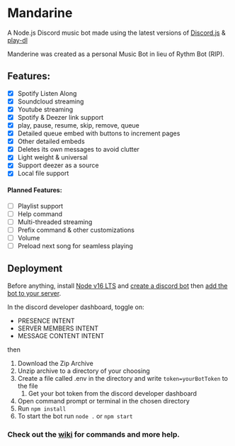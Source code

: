 # Mandarine
A Node.js Discord music bot made using the latest versions of [Discord.js](https://github.com/discordjs/discord.js/) & [play-dl](https://github.com/play-dl/play-dl)

Manderine was created as a personal Music Bot in lieu of Rythm Bot (RIP).

## Features:
- [x] Spotify Listen Along
- [x] Soundcloud streaming
- [x] Youtube streaming
- [x] Spotify & Deezer link support
- [x] play, pause, resume, skip, remove, queue
- [x] Detailed queue embed with buttons to increment pages
- [x] Other detailed embeds
- [x] Deletes its own messages to avoid clutter
- [x] Light weight & universal
- [x] Support deezer as a source
- [x] Local file support

#### Planned Features:
- [ ] Playlist support
- [ ] Help command
- [ ] Multi-threaded streaming
- [ ] Prefix command & other customizations
- [ ] Volume
- [ ] Preload next song for seamless playing

## Deployment
Before anything, install [Node v16 LTS](https://nodejs.org/en/) 
and [create a discord bot](https://discord.com/developers/applications)
then [add the bot to your server](https://help.pebblehost.com/en/article/how-to-invite-your-bot-to-a-discord-server-1asdlyg/).

In the discord developer dashboard, toggle on:
- PRESENCE INTENT
- SERVER MEMBERS INTENT
- MESSAGE CONTENT INTENT

then

1. Download the Zip Archive
2. Unzip archive to a directory of your choosing
3. Create a file called .env in the directory and write `token=yourBotToken` to the file
    1. Get your bot token from the discord developer dashboard
4. Open command prompt or terminal in the chosen directory
5. Run `npm install`
5. To start the bot run `node .` or `npm start`

### Check out the [wiki](https://github.com/karyeet/Mandarine/wiki) for commands and more help.
